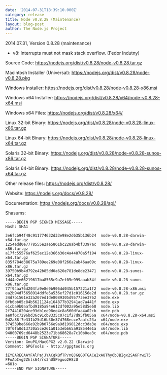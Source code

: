 ```yaml
---
date: '2014-07-31T18:39:10.000Z'
category: release
title: Node v0.8.28 (Maintenance)
layout: blog-post
author: The Node.js Project
---
```


2014.07.31, Version 0.8.28 (maintenance)

- v8: Interrupts must not mask stack overflow. (Fedor Indutny)

Source Code: https://nodejs.org/dist/v0.8.28/node-v0.8.28.tar.gz

Macintosh Installer (Universal): https://nodejs.org/dist/v0.8.28/node-v0.8.28.pkg

Windows Installer: https://nodejs.org/dist/v0.8.28/node-v0.8.28-x86.msi

Windows x64 Installer: https://nodejs.org/dist/v0.8.28/x64/node-v0.8.28-x64.msi

Windows x64 Files: https://nodejs.org/dist/v0.8.28/x64/

Linux 32-bit Binary: https://nodejs.org/dist/v0.8.28/node-v0.8.28-linux-x86.tar.gz

Linux 64-bit Binary: https://nodejs.org/dist/v0.8.28/node-v0.8.28-linux-x64.tar.gz

Solaris 32-bit Binary: https://nodejs.org/dist/v0.8.28/node-v0.8.28-sunos-x86.tar.gz

Solaris 64-bit Binary: https://nodejs.org/dist/v0.8.28/node-v0.8.28-sunos-x64.tar.gz

Other release files: https://nodejs.org/dist/v0.8.28/

Website: https://nodejs.org/docs/v0.8.28/

Documentation: https://nodejs.org/docs/v0.8.28/api/

Shasums:

```
-----BEGIN PGP SIGNED MESSAGE-----
Hash: SHA1

3e6fcb94f48c911774632d33e98e2d635b136b24  node-v0.8.28-darwin-x64.tar.gz
1254edd0e7778555e2ae5861bc228ab4bf3397ac  node-v0.8.28-darwin-x86.tar.gz
a17fc55576af625ec12e366b30c4a44870a5f194  node-v0.8.28-linux-x64.tar.gz
835f784d38675a789ee269e08f266a2ab46aa09c  node-v0.8.28-linux-x86.tar.gz
39750b9b4d792e42b85dd0a620e781de8de23471  node-v0.8.28-sunos-x64.tar.gz
1d44e2e66219617ba8565c9a7ef05e999aaab34f  node-v0.8.28-sunos-x86.tar.gz
77f94aa76d204fa9e8e9b906dd045b157221a1f2  node-v0.8.28-x86.msi
ea2b94d75658914ddfe6a536ef27d1c016156e2d  node-v0.8.28.tar.gz
34d7b1561e32a207ed1de8089305d95773ee3762  node.exe
8fb6bb05c84b5621124e164877b32941ad7a441f  node.exp
e1cba9b0aafbd9185a84e612df002a95e58d5e68  node.lib
2f74410204ce93db1ee98ee4c8a560dfaa4a02cb  node.pdb
ae0f6c7296bd36c91cb8335c07c1f27d95fb056a  x64/node-v0.8.28-x64.msi
0d2a88f7e331b25d16b30e37d768ecce7aafc23a  x64/node.exe
374539be666e92b9b0756e9a9d199012dcc3da3e  x64/node.exp
70f0fa0d13730a5ce261a0153eb665a918544e1a  x64/node.lib
94000769cd6448b2523e71bb68628a7c10b0ea3c  x64/node.pdb
-----BEGIN PGP SIGNATURE-----
Version: GnuPG/MacGPG2 v2.0.22 (Darwin)
Comment: GPGTools - http://gpgtools.org

iEYEARECAAYFAlPajJYACgkQfTP/nQJGQG0TGACeIxA8Thy6bJBIgx2SA6FrwiT5
FFoAoIvg2Zhls64/rs3hUSPeguo2H8zU
=6O1o
-----END PGP SIGNATURE-----
```
